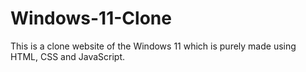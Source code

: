# Windows-11-Clone
This is a clone website of the Windows 11 which is purely made using HTML, CSS and JavaScript.
